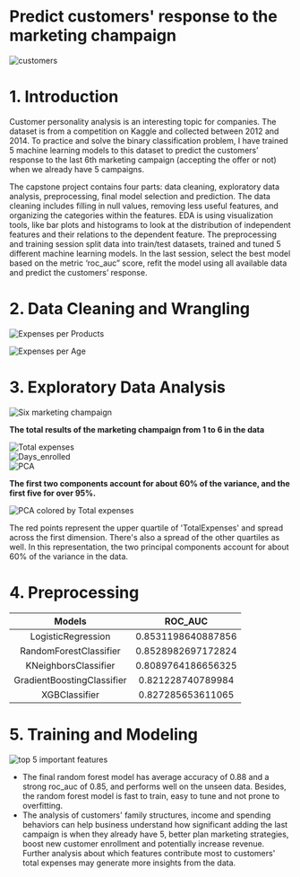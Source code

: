 
Predict customers' response to the marketing champaign
======================================================
  
![customers](./images/shopping.jpg)
# 1. Introduction


Customer personality analysis is an interesting topic for companies. The dataset is from a competition on Kaggle and collected between 2012 and 2014.
To practice and solve the binary classification problem, I have trained 5 machine learning models to this dataset to 
predict the customers’ response to the last 6th marketing campaign (accepting the offer or not) when we already have 5 campaigns.



The capstone project contains four parts: data cleaning, exploratory data analysis, preprocessing, final model selection
and prediction. The data cleaning includes filling in null values, removing less useful features, and organizing the 
categories within the features. EDA is using visualization tools, like bar plots and histograms to look at the 
distribution of independent features and their relations to the dependent feature. The preprocessing and training 
session split data into train/test datasets, trained and tuned 5 different machine learning models. In the last session,
select the best model based on the metric ‘roc_auc” score, refit the model using all available data and predict the 
customers’ response.

# 2. Data Cleaning and Wrangling

  
![Expenses per Products](./images/expenses.jpg)  

![Expenses per Age](./images/expenses2.jpg)

# 3. Exploratory Data Analysis

  
![Six marketing champaign](./images/campaign.jpg)

**The total results of the marketing champaign from 1 to 6 in the data**
  
![Total expenses](./images/total_expenses1.jpg)  
![Days_enrolled](./images/days_enrolled.jpg)  
![PCA](./images/pca.jpg)

**The first two components account for about 60% of the variance, and the first five for over 95%.**   
  
![PCA colored by Total expenses](./images/pca2.jpg)

The red points represent the upper quartile of 'TotalExpenses' and spread across the first dimension. There's also a 
spread of the other quartiles as well. In this representation, the two principal components account for about 60% of the 
variance in the data.  

# 4. Preprocessing 
  

|Models|ROC_AUC|
| :---: | :---: |
|LogisticRegression|0.8531198640887856|
|RandomForestClassifier|0.8528982697172824|
|KNeighborsClassifier|0.8089764186656325|
|GradientBoostingClassifier|0.821228740789984|
|XGBClassifier|0.827285653611065|

# 5. Training and Modeling

  
![top 5 important features](./images/important_features.jpg)

 - The final random forest model has average accuracy of 0.88 and a strong roc_auc of 0.85, and performs well on the unseen data. Besides, the random forest model is fast to train, easy to tune and not prone to overfitting.
 - The analysis of customers' family structures, income and spending behaviors can help business understand how significant adding the last campaign is when they already have 5, better plan marketing strategies, boost new customer enrollment and potentially increase revenue. Further analysis about which features contribute most to customers' total expenses may generate more insights from the data.
